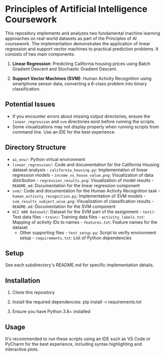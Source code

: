 # Principles of Artificial Intelligence Coursework

This repository implements and analyzes two fundamental machine learning approaches on real-world datasets as part of the Principles of AI coursework. The implementation demonstrates the application of linear regression and support vector machines to practical prediction problems. It consists of two main components:

1. **Linear Regression**: Predicting California housing prices using Batch Gradient Descent and Stochastic Gradient Descent.

2. **Support Vector Machines (SVM)**: Human Activity Recognition using smartphone sensor data, converting a 6-class problem into binary classification.

## Potential Issues

- If you encounter errors about missing output directories, ensure the `linear_regression` and `svm` directories exist before running the scripts.
- Some visualizations may not display properly when running scripts from command line. Use an IDE for the best experience.

## Directory Structure
- `ai_env/`: Python virtual environment
- `linear_regression/`: Code and documentation for the California Housing dataset analysis
        - `california_housing.py`: Implementation of linear regression models
        - `income_vs_house_value.png`: Visualization of data distribution
        - `regression_results.png`: Visualization of model results
        - `README.md`: Documentation for the linear regression component
- `svm/`: Code and documentation for the Human Activity Recognition task
        - `human_activity_recognition.py`: Implementation of SVM models
        - `svm_results_subject_wise.png`: Visualization of classification results
        - `README.md`: Documentation for the SVM component
- `UCI HAR Dataset/`: Dataset for the SVM part of the assignment
        - `test/`: Test data files
        - `train/`: Training data files
        - `activity_labels.txt`: Mapping of activity IDs to names
        - `features.txt`: Feature names for the dataset
  - Other supporting files
        - `test_setup.py`: Script to verify environment setup
        - `requirements.txt`: List of Python dependencies

## Setup
See each subdirectory's README.md for specific implementation details.

## Installation

1. Clone this repository
2. Install the required dependencies:
pip install -r requirements.txt

3. Ensure you have Python 3.8+ installed

## Usage

It's recommended to run these scripts using an IDE such as VS Code or PyCharm for the best experience, including syntax highlighting and interactive plots.